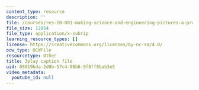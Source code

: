 ```yaml
---
content_type: resource
description: ''
file: /courses/res-10-001-making-science-and-engineering-pictures-a-practical-guide-to-presenting-your-work-spring-2016/08019bda2d0b57c490b69f8ff8bab3e5_OWAEr2egtsI.vtt
file_size: 12054
file_type: application/x-subrip
learning_resource_types: []
license: https://creativecommons.org/licenses/by-nc-sa/4.0/
ocw_type: OCWFile
resourcetype: Other
title: 3play caption file
uid: 08019bda-2d0b-57c4-90b6-9f8ff8bab3e5
video_metadata:
  youtube_id: null
---
```

